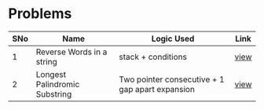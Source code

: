 # Problems

SNo | Name | Logic Used | Link |
----|------|------------|------|
1 | Reverse Words in a string | stack + conditions | [view](reverse_words.cpp)
2 | Longest Palindromic Substring | Two pointer consecutive + 1 gap apart expansion | [view](longest_palindromic_substring.cpp)
